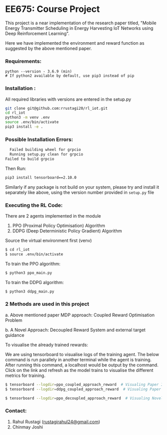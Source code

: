 # EE675: Course Project
This project is a near implementation of the research paper titled, "Mobile Energy Transmitter Scheduling in Energy Harvesting IoT Networks using Deep Reinforcement Learning".

Here we have implemented the environment and reward function as suggested by the above mentioned paper.

### Requirements:
```
python --version - 3.6.9 (min)
# If python2 available by default, use pip3 instead of pip
```
### Installation :
All required libraries with versions are entered in the setup.py
```bash
git clone git@github.com:rrustagi20/rl_iot.git
cd rl_iot
python3 -m venv .env
source .env/bin/activate
pip3 install -e .
```

### Possible Installation Errors:
```bash
  Failed building wheel for grpcio
  Running setup.py clean for grpcio
Failed to build grpcio
```
Then Run:
```bash
pip3 install tensorboard==2.10.0
```
Similarly if any package is not build on your system, please try and install it separately like above, using the version number provided in `setup.py` file
### Executing the RL Code:

There are 2 agents implemented in the module
1. PPO (Proximal Policy Optimisation) Algorithm
2. DDPG (Deep Deterministic Policy Gradient) Algorithm

Source the virtual environment first (venv)
```bash
$ cd rl_iot
$ source .env/bin/activate
```
To train the PPO algorithm:
```bash
$ python3 ppo_main.py
```
To train the DDPG algorithm:
```bash
$ python3 ddpg_main.py
```
### 2 Methods are used in this project
a. Above mentioned paper MDP approach: Coupled Reward Optimisation Problem

b. A Novel Approach: Decoupled Reward System and external target guidance

To visualise the already trained rewards:

We are using tensorboard to visualise logs of the training agent. 
The below command is run parallely in another terminal while the agent is training.
After running this command, a localhost would be output by the command. 
Click on the link and refresh as the model trains to visualise the different metrics for training.

```bash
$ tensorboard --logdir=ppo_coupled_approach_reward  # Visualing Paper Implementation Results on PPO Algorithm
$ tensorboard --logdir=ddpg_coupled_approach_reward  # Visualing Paper Implementation Results on DDPG Algorithm

$ tensorboard --logdir=ppo_decoupled_approach_reward  # Visualing Novel Approach Results on PPO Algorithm
```

### Contact:
1. Rahul Rustagi (rustagirahul24@gmail.com)
2. Chinmay Joshi
